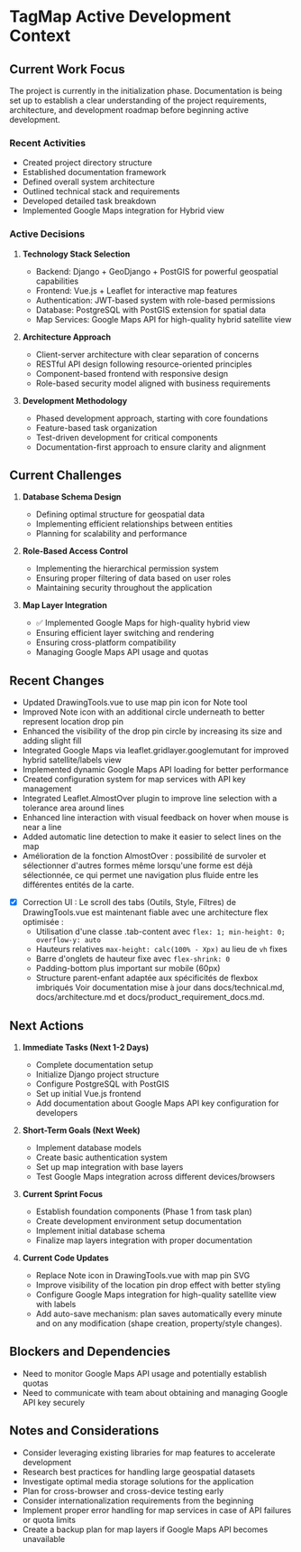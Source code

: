 # TagMap Active Development Context

## Current Work Focus

The project is currently in the initialization phase. Documentation is being set up to establish a clear understanding of the project requirements, architecture, and development roadmap before beginning active development.

### Recent Activities
- Created project directory structure
- Established documentation framework
- Defined overall system architecture
- Outlined technical stack and requirements
- Developed detailed task breakdown
- Implemented Google Maps integration for Hybrid view

### Active Decisions

1. **Technology Stack Selection**
   - Backend: Django + GeoDjango + PostGIS for powerful geospatial capabilities
   - Frontend: Vue.js + Leaflet for interactive map features
   - Authentication: JWT-based system with role-based permissions
   - Database: PostgreSQL with PostGIS extension for spatial data
   - Map Services: Google Maps API for high-quality hybrid satellite view

2. **Architecture Approach**
   - Client-server architecture with clear separation of concerns
   - RESTful API design following resource-oriented principles
   - Component-based frontend with responsive design
   - Role-based security model aligned with business requirements

3. **Development Methodology**
   - Phased development approach, starting with core foundations
   - Feature-based task organization
   - Test-driven development for critical components
   - Documentation-first approach to ensure clarity and alignment

## Current Challenges

1. **Database Schema Design**
   - Defining optimal structure for geospatial data
   - Implementing efficient relationships between entities
   - Planning for scalability and performance

2. **Role-Based Access Control**
   - Implementing the hierarchical permission system
   - Ensuring proper filtering of data based on user roles
   - Maintaining security throughout the application

3. **Map Layer Integration**
   - ✅ Implemented Google Maps for high-quality hybrid view
   - Ensuring efficient layer switching and rendering
   - Ensuring cross-platform compatibility
   - Managing Google Maps API usage and quotas

## Recent Changes
- Updated DrawingTools.vue to use map pin icon for Note tool
- Improved Note icon with an additional circle underneath to better represent location drop pin
- Enhanced the visibility of the drop pin circle by increasing its size and adding slight fill
- Integrated Google Maps via leaflet.gridlayer.googlemutant for improved hybrid satellite/labels view
- Implemented dynamic Google Maps API loading for better performance
- Created configuration system for map services with API key management
- Integrated Leaflet.AlmostOver plugin to improve line selection with a tolerance area around lines
- Enhanced line interaction with visual feedback on hover when mouse is near a line
- Added automatic line detection to make it easier to select lines on the map
- Amélioration de la fonction AlmostOver : possibilité de survoler et sélectionner d'autres formes même lorsqu'une forme est déjà sélectionnée, ce qui permet une navigation plus fluide entre les différentes entités de la carte.
- [x] Correction UI : Le scroll des tabs (Outils, Style, Filtres) de DrawingTools.vue est maintenant fiable avec une architecture flex optimisée :
  - Utilisation d'une classe .tab-content avec `flex: 1; min-height: 0; overflow-y: auto`
  - Hauteurs relatives `max-height: calc(100% - Xpx)` au lieu de `vh` fixes 
  - Barre d'onglets de hauteur fixe avec `flex-shrink: 0`
  - Padding-bottom plus important sur mobile (60px)
  - Structure parent-enfant adaptée aux spécificités de flexbox imbriqués
  Voir documentation mise à jour dans docs/technical.md, docs/architecture.md et docs/product_requirement_docs.md.

## Next Actions

1. **Immediate Tasks (Next 1-2 Days)**
   - Complete documentation setup
   - Initialize Django project structure
   - Configure PostgreSQL with PostGIS
   - Set up initial Vue.js frontend
   - Add documentation about Google Maps API key configuration for developers

2. **Short-Term Goals (Next Week)**
   - Implement database models
   - Create basic authentication system
   - Set up map integration with base layers
   - Test Google Maps integration across different devices/browsers

3. **Current Sprint Focus**
   - Establish foundation components (Phase 1 from task plan)
   - Create development environment setup documentation
   - Implement initial database schema
   - Finalize map layers integration with proper documentation

4. **Current Code Updates**
   - Replace Note icon in DrawingTools.vue with map pin SVG
   - Improve visibility of the location pin drop effect with better styling
   - Configure Google Maps integration for high-quality satellite view with labels
   - Add auto-save mechanism: plan saves automatically every minute and on any modification (shape creation, property/style changes).

## Blockers and Dependencies

- Need to monitor Google Maps API usage and potentially establish quotas
- Need to communicate with team about obtaining and managing Google API key securely

## Notes and Considerations

- Consider leveraging existing libraries for map features to accelerate development
- Research best practices for handling large geospatial datasets
- Investigate optimal media storage solutions for the application
- Plan for cross-browser and cross-device testing early
- Consider internationalization requirements from the beginning 
- Implement proper error handling for map services in case of API failures or quota limits
- Create a backup plan for map layers if Google Maps API becomes unavailable 
